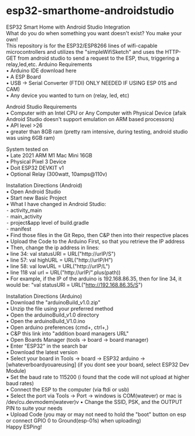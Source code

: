 # esp32-smarthome-androidstudio

ESP32 Smart Home with Android Studio Integration <br>
What do you do when something you want doesn't exist? You make your own! <br>
This repository is for the ESP32/ESP8266 lines of wifi-capable microcontrollers and utilizes the "simpleWifiSketch" and uses the HTTP-GET from android studio to send a request to the ESP, thus, triggering a relay,led,etc.
Arduino Requirements <br>
	•	Arduino IDE download here <br>
	•	A ESP Board <br> 
	•	USB -> Serial Converter (FTDI) ONLY NEEDED IF USING ESP 01S and CAM) <br>
	•	Any device you wanted to turn on (relay, led, etc) <br>


Android Studio Requirements <br>
	•	Computer with an Intel CPU or Any Computer with Physical Device (afaik Android Studio doesn't support emulation on ARM based processors) <br>
	•	API level >26 <br>
	•	greater than 8GB ram (pretty ram intensive, during testing, android studio was using 6GB ram) <br>

System tested on <br>
	•	Late 2021 ARM M1 Mac Mini 16GB <br>
	•	Physical Pixel 3 Device <br>
	•	Doit ESP32 DEVKIT v1 <br>
	•	Optional Relay (300watt, 10amps@110v) <br>


Installation Directions (Android) <br>
	•	Open Android Studio <br>
	•	Start new Basic Project <br>
	•	What I have changed in Android Studio: <br>
	⁃	activity_main <br>
	⁃	main_activity <br>
	⁃	project&app level of build.gradle <br>
	⁃	manifest <br>
	•	Find those files in the Git Repo, then C&P then into their respective places <br>
	•	Upload the Code to the Arduino First, so that you retrieve the IP address <br>
	•	Then, change the ip address in lines: <br>
	•	line 34: val statusURl = URL("http://urIP/S") <br>
	•	line 57: val highURL = URL("http://urIP/H")  <br>
	•	line 58: val lowURL = URL("http://urIP/L") <br>
	•	line 118 val url = URL("http://urIP/".plus(path)) <br>
	•	For example, if the IP of the arduino is 192.168.86.35, then for line 34, it would be: "val statusURl = URL("http://192.168.86.35/S") <br>

Installation Directions (Arduino) <br>
	•	Download the "arduinoBuild_v1.0.zip" <br> 
	•	Unzip the file using your preferred method <br>
	•	Open the arduinoBuild_v1.0 directory <br>
	•	Open the arduinoBuild_V1.0.ino <br>
	•	Open arduino preferences (cmd+, ctrl+,) <br>
	•	C&P this link into "addition board managers URL" <br>
	•	Open Boards Manager (tools -> board -> board manager) <br>
	•	Enter "ESP32" in the search bar <br>
	•	Download the latest version <br>
	•	Select your board in Tools -> board -> ESP32 arduino -> [whateverboardyouareusing] (if you dont see your board, select ESP32 Dev Module) <br>
	•	Set the baud rate to 115200 (i found that the code will not upload at higher baud rates) <br>
	•	Connect the ESP to the computer (via ftdi or usb) <br>
	•	Select the port via Tools -> Port -> windows is COM(watever) or mac is /dev/cu.devmodem(watever)v
	•	Change the SSID, PSK, and the OUTPUT PIN to suite your needs <br>
	•	Upload Code (you may or may not need to hold the "boot" button on esp or connect GPIO 0 to Ground(esp-01s) when uploading) <br>
Happy ESPing!  <br>
